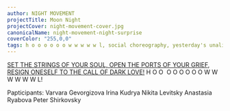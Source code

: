 ```yaml
---
author: NIGHT MOVEMENT
projectTitle: Moon Night
projectCover: night-movement-cover.jpg
canonicalName: night-movement-night-surprise
coverColor: "255,0,0"
tags: h o o o o o o w w w w w l, social choreography, yesterday's unalienated celebration, dispersed collectivity, sport interest, exploitation of hidden motivation, contingency
---
```


[SET THE STRINGS OF YOUR SOUL, OPEN THE PORTS OF YOUR GRIEF, RESIGN ONESELF TO THE CALL OF DARK LOVE!][1]
H O  O  O  O  O  O  O  O W W W W W W L!

Papticipants:
Varvara Gevorgizova
Irina Kudrya
Nikita Levitsky
Anastasia Ryabova
Peter Shirkovsky

[1]:	https://docs.google.com/spreadsheets/d/1er3GHmQH-4JnEC58ZrFpgyUM3de2y3Qb8udQ_5pNel8/edit#gid=17508496%20